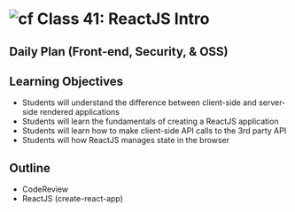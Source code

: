 # ![cf](http://i.imgur.com/7v5ASc8.png) Class 41: ReactJS Intro

## Daily Plan  (Front-end, Security, & OSS)

## Learning Objectives

- Students will understand the difference between client-side and server-side rendered applications
- Students will learn the fundamentals of creating a ReactJS application
- Students will learn how to make client-side API calls to the 3rd party API
- Students will how ReactJS manages state in the browser

## Outline
- CodeReview
- ReactJS (create-react-app)
<!-- [Hyperlinks]  -->


<!-- links -->
<!-- [Hyperlinks]: To supporting materials -->

